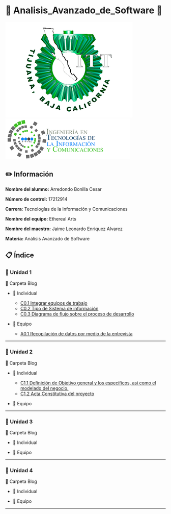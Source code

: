 # :floppy_disk: Analisis_Avanzado_de_Software :floppy_disk:

![LogoEsc](https://github.com/CesarArred/Analisis_Avanzado_de_Software/blob/main/img/logoITT.jpg)
![LogoCarrera](https://github.com/CesarArred/Analisis_Avanzado_de_Software/blob/main/img/logoTIC.png)

## :pencil2: Información

**Nombre del alumno:** Arredondo Bonilla Cesar

**Número de control:** 17212914

**Carrera**: Tecnologías de la Información y Comunicaciones

**Nombre del equipo:** Ethereal Arts

**Nombre del maestro:** Jaime Leonardo Enriquez Alvarez

**Materia:** Análisis Avanzado de Software

## :clipboard: Índice

### :pushpin: Unidad 1

:open_file_folder: Carpeta Blog

* :bust_in_silhouette: Individual
  +  [C0.1 Integrar equipos de trabajo](https://github.com/CesarArred/Analisis_Avanzado_de_Software/blob/main/blog/C0.1_Integrar%20equipos%20de%20trabajo_ArredondoBonillaCesar.md)
  +  [C0.2 Tipo de Sistema de información](https://github.com/CesarArred/Analisis_Avanzado_de_Software/blob/main/blog/C0.2_Tipo%20de%20Sistema%20de%20Informacion_ArredondoBonillaCesar.md)
  + [C0.3 Diagrama de flujo sobre el proceso de desarrollo](https://github.com/CesarArred/Analisis_Avanzado_de_Software/blob/main/blog/C0.3_Diagrama%20de%20flujo%20sobre%20el%20proceso%20de%20desarrollo_ArredondoBonillaCesar.md)
  
* :busts_in_silhouette: Equipo
  + [A0.1 Recopilación de datos por medio de la entrevista](https://github.com/CesarArred/Analisis_Avanzado_de_Software/blob/main/blog/A0.1_Data%20collection%20through%20the%20interview_ArredondoBonillaCesar.md)

---
### :pushpin: Unidad 2

:open_file_folder: Carpeta Blog


* :bust_in_silhouette: Individual
  + [C1.1 Definición de Objetivo general y los especificos, asi como el modelado del negocio.](https://github.com/CesarArred/Analisis_Avanzado_de_Software/blob/main/blog/C1.1_Definicion%20objetivos%20generales,%20especificos%20asi%20como%20el%20modelo%20de%20negocios_ArredondoBonillaCesar.md)
  + [C1.2 Acta Constitutiva del proyecto](https://github.com/CesarArred/Analisis_Avanzado_de_Software/blob/main/blog/C1.2_Acta%20Constitutiva%20del%20Proyecto_Arredondo%20Bonilla%20Cesar.md)

* :busts_in_silhouette: Equipo

---
### :pushpin: Unidad 3

:open_file_folder: Carpeta Blog


* :bust_in_silhouette: Individual


* :busts_in_silhouette: Equipo

---
### :pushpin: Unidad 4

:open_file_folder: Carpeta Blog


* :bust_in_silhouette: Individual


* :busts_in_silhouette: Equipo

---
